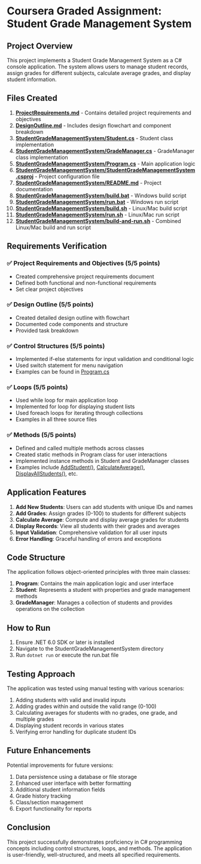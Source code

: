 # Coursera Graded Assignment: Student Grade Management System

## Project Overview

This project implements a Student Grade Management System as a C# console application. The system allows users to manage student records, assign grades for different subjects, calculate average grades, and display student information.

## Files Created

1. **[ProjectRequirements.md](file:///C:/Users/pandr/OneDrive/Desktop/CourseraGradedPRojs/ProjectRequirements.md)** - Contains detailed project requirements and objectives
2. **[DesignOutline.md](file:///C:/Users/pandr/OneDrive/Desktop/CourseraGradedPRojs/DesignOutline.md)** - Includes design flowchart and component breakdown
3. **[StudentGradeManagementSystem/Student.cs](file:///C:/Users/pandr/OneDrive/Desktop/CourseraGradedPRojs/StudentGradeManagementSystem/src/Student.cs)** - Student class implementation
4. **[StudentGradeManagementSystem/GradeManager.cs](file:///C:/Users/pandr/OneDrive/Desktop/CourseraGradedPRojs/StudentGradeManagementSystem/src/GradeManager.cs)** - GradeManager class implementation
5. **[StudentGradeManagementSystem/Program.cs](file:///C:/Users/pandr/OneDrive/Desktop/CourseraGradedPRojs/StudentGradeManagementSystem/src/Program.cs)** - Main application logic
6. **[StudentGradeManagementSystem/StudentGradeManagementSystem.csproj](file:///C:/Users/pandr/OneDrive/Desktop/CourseraGradedPRojs/StudentGradeManagementSystem/StudentGradeManagementSystem.csproj)** - Project configuration file
7. **[StudentGradeManagementSystem/README.md](file:///C:/Users/pandr/OneDrive/Desktop/CourseraGradedPRojs/StudentGradeManagementSystem/README.md)** - Project documentation
8. **[StudentGradeManagementSystem/build.bat](file:///C:/Users/pandr/OneDrive/Desktop/CourseraGradedPRojs/StudentGradeManagementSystem/build.bat)** - Windows build script
9. **[StudentGradeManagementSystem/run.bat](file:///C:/Users/pandr/OneDrive/Desktop/CourseraGradedPRojs/StudentGradeManagementSystem/run.bat)** - Windows run script
10. **[StudentGradeManagementSystem/build.sh](file:///C:/Users/pandr/OneDrive/Desktop/CourseraGradedPRojs/StudentGradeManagementSystem/build.sh)** - Linux/Mac build script
11. **[StudentGradeManagementSystem/run.sh](file:///C:/Users/pandr/OneDrive/Desktop/CourseraGradedPRojs/StudentGradeManagementSystem/run.sh)** - Linux/Mac run script
12. **[StudentGradeManagementSystem/build-and-run.sh](file:///C:/Users/pandr/OneDrive/Desktop/CourseraGradedPRojs/StudentGradeManagementSystem/build-and-run.sh)** - Combined Linux/Mac build and run script

## Requirements Verification

### ✅ Project Requirements and Objectives (5/5 points)
- Created comprehensive project requirements document
- Defined both functional and non-functional requirements
- Set clear project objectives

### ✅ Design Outline (5/5 points)
- Created detailed design outline with flowchart
- Documented code components and structure
- Provided task breakdown

### ✅ Control Structures (5/5 points)
- Implemented if-else statements for input validation and conditional logic
- Used switch statement for menu navigation
- Examples can be found in [Program.cs](file:///C:/Users/pandr/OneDrive/Desktop/CourseraGradedPRojs/StudentGradeManagementSystem/src/Program.cs)

### ✅ Loops (5/5 points)
- Used while loop for main application loop
- Implemented for loop for displaying student lists
- Used foreach loops for iterating through collections
- Examples in all three source files

### ✅ Methods (5/5 points)
- Defined and called multiple methods across classes
- Created static methods in Program class for user interactions
- Implemented instance methods in Student and GradeManager classes
- Examples include [AddStudent()](file:///C:/Users/pandr/OneDrive/Desktop/CourseraGradedPRojs/StudentGradeManagementSystem/src/Program.cs#L101-L135), [CalculateAverage()](file:///C:/Users/pandr/OneDrive/Desktop/CourseraGradedPRojs/StudentGradeManagementSystem/src/Program.cs#L184-L212), [DisplayAllStudents()](file:///C:/Users/pandr/OneDrive/Desktop/CourseraGradedPRojs/StudentGradeManagementSystem/src/GradeManager.cs#L46-L71), etc.

## Application Features

1. **Add New Students**: Users can add students with unique IDs and names
2. **Add Grades**: Assign grades (0-100) to students for different subjects
3. **Calculate Average**: Compute and display average grades for students
4. **Display Records**: View all students with their grades and averages
5. **Input Validation**: Comprehensive validation for all user inputs
6. **Error Handling**: Graceful handling of errors and exceptions

## Code Structure

The application follows object-oriented principles with three main classes:

1. **Program**: Contains the main application logic and user interface
2. **Student**: Represents a student with properties and grade management methods
3. **GradeManager**: Manages a collection of students and provides operations on the collection

## How to Run

1. Ensure .NET 6.0 SDK or later is installed
2. Navigate to the StudentGradeManagementSystem directory
3. Run `dotnet run` or execute the run.bat file

## Testing Approach

The application was tested using manual testing with various scenarios:

1. Adding students with valid and invalid inputs
2. Adding grades within and outside the valid range (0-100)
3. Calculating averages for students with no grades, one grade, and multiple grades
4. Displaying student records in various states
5. Verifying error handling for duplicate student IDs

## Future Enhancements

Potential improvements for future versions:

1. Data persistence using a database or file storage
2. Enhanced user interface with better formatting
3. Additional student information fields
4. Grade history tracking
5. Class/section management
6. Export functionality for reports

## Conclusion

This project successfully demonstrates proficiency in C# programming concepts including control structures, loops, and methods. The application is user-friendly, well-structured, and meets all specified requirements.
